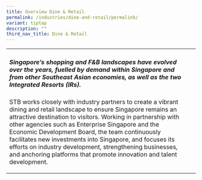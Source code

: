 ```yaml
---
title: Overview Dine & Retail
permalink: /industries/dine-and-retail/permalink/
variant: tiptap
description: ""
third_nav_title: Dine & Retail
---
```

<table>
<tbody>
<tr>
<td rowspan="1" colspan="1">
<h5><strong>Singapore’s shopping and F&amp;B landscapes have evolved over the years, fuelled by demand within Singapore and from other Southeast Asian economies, as well as the two Integrated Resorts (IRs).</strong></h5>
<p>STB works closely with industry partners to create a vibrant dining and
retail landscape to ensure Singapore remains an attractive destination
to visitors. Working in partnership with other agencies such as Enterprise
Singapore and the Economic Development Board, the team continuously facilitates
new investments into Singapore, and focuses its efforts on industry development,
strengthening businesses, and anchoring platforms that promote innovation
and talent development.</p>
</td>
<td rowspan="1" colspan="1">
<p></p>
</td>
</tr>
</tbody>
</table>
<h5></h5>
<p></p>